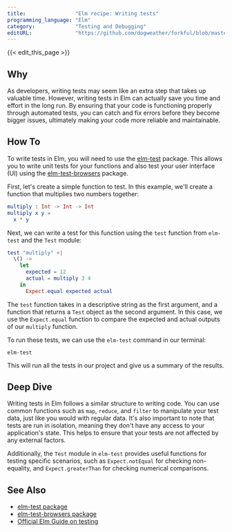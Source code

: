 ```yaml
---
title:                "Elm recipe: Writing tests"
programming_language: "Elm"
category:             "Testing and Debugging"
editURL:              "https://github.com/dogweather/forkful/blob/master/content/en/elm/writing-tests.md"
---
```


{{< edit_this_page >}}

## Why

As developers, writing tests may seem like an extra step that takes up valuable time. However, writing tests in Elm can actually save you time and effort in the long run. By ensuring that your code is functioning properly through automated tests, you can catch and fix errors before they become bigger issues, ultimately making your code more reliable and maintainable.

## How To

To write tests in Elm, you will need to use the [elm-test](https://github.com/elm-explorations/test) package. This allows you to write unit tests for your functions and also test your user interface (UI) using the [elm-test-browsers](https://github.com/elm-explorations/test/tree/master/elm-test-browsers) package.

First, let's create a simple function to test. In this example, we'll create a function that multiplies two numbers together:

```Elm
multiply : Int -> Int -> Int
multiply x y =
  x * y
```
Next, we can write a test for this function using the `test` function from `elm-test` and the `Test` module:

```Elm
test "multiply" <|
  \() ->
    let
      expected = 12
      actual = multiply 3 4
    in
      Expect.equal expected actual
```

The `test` function takes in a descriptive string as the first argument, and a function that returns a `Test` object as the second argument. In this case, we use the `Expect.equal` function to compare the expected and actual outputs of our `multiply` function.

To run these tests, we can use the `elm-test` command in our terminal:

```
elm-test
```

This will run all the tests in our project and give us a summary of the results.

## Deep Dive

Writing tests in Elm follows a similar structure to writing code. You can use common functions such as `map`, `reduce`, and `filter` to manipulate your test data, just like you would with regular data. It's also important to note that tests are run in isolation, meaning they don't have any access to your application's state. This helps to ensure that your tests are not affected by any external factors.

Additionally, the `Test` module in `elm-test` provides useful functions for testing specific scenarios, such as `Expect.notEqual` for checking non-equality, and `Expect.greaterThan` for checking numerical comparisons.

## See Also

- [elm-test package](https://github.com/elm-explorations/test)
- [elm-test-browsers package](https://github.com/elm-explorations/test/tree/master/elm-test-browsers)
- [Official Elm Guide on testing](https://guide.elm-lang.org/testing/)